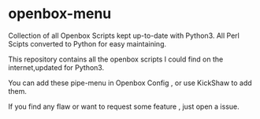 # openbox-menu
Collection of all Openbox Scripts kept up-to-date with Python3.
All Perl Scipts converted to Python for easy maintaining.

This repository contains all the openbox scripts I could find on the internet,updated for Python3.

You can add these pipe-menu in Openbox Config , or use KickShaw to add them.

If you find any flaw or want to request some feature , just open a issue.

